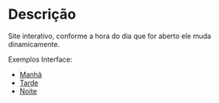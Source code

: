 <h1>Descrição</h1>
Site interativo, conforme a hora do dia que for aberto ele muda dinamicamente.

Exemplos Interface:

- <a href="_interface/exManha.jpg">Manhã</a> 
- <a href="_interface/exTarde.jpg">Tarde</a> 
- <a href="_interface/exNoite.jpg">Noite</a> 

